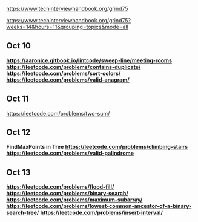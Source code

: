 https://www.techinterviewhandbook.org/grind75

https://www.techinterviewhandbook.org/grind75?weeks=14&hours=11&grouping=topics&mode=all

## Oct 10

**https://aaronice.gitbook.io/lintcode/sweep-line/meeting-rooms**
**https://leetcode.com/problems/contains-duplicate/**
**https://leetcode.com/problems/sort-colors/**
**https://leetcode.com/problems/valid-anagram/**

## Oct 11

https://leetcode.com/problems/two-sum/

## Oct 12

**FindMaxPoints in Tree**
**https://leetcode.com/problems/climbing-stairs**
**https://leetcode.com/problems/valid-palindrome**

## Oct 13

**https://leetcode.com/problems/flood-fill/**
**https://leetcode.com/problems/binary-search/**
**https://leetcode.com/problems/maximum-subarray/**
**https://leetcode.com/problems/lowest-common-ancestor-of-a-binary-search-tree/**
**https://leetcode.com/problems/insert-interval/**